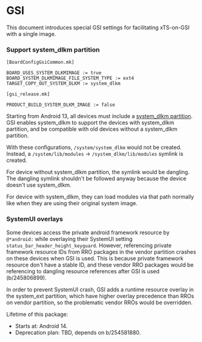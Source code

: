 # GSI

This document introduces special GSI settings for facilitating xTS-on-GSI with
a single image.

### Support system_dlkm partition

```
[BoardConfigGsiCommon.mk]

BOARD_USES_SYSTEM_DLKMIMAGE := true
BOARD_SYSTEM_DLKMIMAGE_FILE_SYSTEM_TYPE := ext4
TARGET_COPY_OUT_SYSTEM_DLKM := system_dlkm

[gsi_release.mk]

PRODUCT_BUILD_SYSTEM_DLKM_IMAGE := false
```

Starting from Android 13, all devices must include a [system_dlkm partition].
GSI enables system_dlkm to support the devices with system_dlkm partition,
and be compatible with old devices without a system_dlkm partition.

With these configurations, `/system/system_dlkm` would not be created.
Instead, a `/system/lib/modules` -> `/system_dlkm/lib/modules` symlink is
created.

For device without system_dlkm partition, the symlink would be dangling.
The dangling symlink shouldn't be followed anyway because the device doesn't
use system_dlkm.

For device with system_dlkm, they can load modules via that path normally like
when they are using their original system image.

[system_dlkm partition]: https://source.android.com/docs/core/architecture/bootloader/partitions/gki-partitions

### SystemUI overlays

Some devices access the private android framework resource by `@*android:`
while overlaying their SystemUI setting `status_bar_header_height_keyguard`.
However, referencing private framework resource IDs from RRO packages in the
vendor partition crashes on these devices when GSI is used. This is because
private framework resource don't have a stable ID, and these vendor RRO
packages would be referencing to dangling resource references after GSI is
used (b/245806899).

In order to prevent SystemUI crash, GSI adds a runtime resource overlay in
the system_ext partition, which have higher overlay precedence than RROs on
vendor partition, so the problematic vendor RROs would be overridden.

Lifetime of this package:
* Starts at: Android 14.
* Deprecation plan: TBD, depends on b/254581880.
